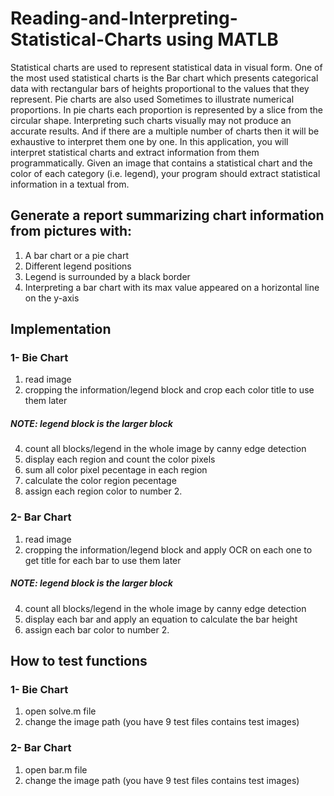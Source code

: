 # Reading-and-Interpreting-Statistical-Charts using MATLB
Statistical charts are used to represent statistical data in visual form. One of the most used statistical charts is the Bar chart which presents categorical data with rectangular bars of heights proportional to the values that they represent. Pie charts are also used Sometimes to illustrate numerical proportions. In pie charts each proportion is represented by a slice from the circular shape.  Interpreting such charts visually may not produce an accurate results. And if there are a multiple number of charts then it will be exhaustive to interpret them one by one. In this application, you will interpret statistical charts and extract information from them programmatically. Given an image that contains a statistical chart and the color of each category (i.e. legend), your program should extract statistical information in a textual from. 

## Generate a report summarizing chart information from pictures with:
1.	A bar chart or  a pie chart
2.	Different legend positions
3.	Legend is surrounded by a black border
4.	Interpreting a bar chart with its max value appeared on a horizontal line on the y-axis

## Implementation
### 1- Bie Chart
1. read image
2. cropping the information/legend block and crop each color title to use them later
#####          NOTE: legend block is the larger block
4. count all blocks/legend in the whole image by canny edge detection
5. display each region and count the color pixels
6. sum all color pixel pecentage in each region
7. calculate the color region pecentage
8. assign each region color to number 2.

### 2- Bar Chart
1. read image
2. cropping the information/legend block and apply OCR on each one to get title for each bar to use them later
#####          NOTE: legend block is the larger block
4. count all blocks/legend in the whole image by canny edge detection
5. display each bar and apply an equation to calculate the bar height
6. assign each bar color to number 2.

## How to test functions
### 1- Bie Chart
1. open solve.m file
2. change the image path (you have 9 test files contains test images)
### 2- Bar Chart
1. open bar.m file
2. change the image path (you have 9 test files contains test images)
